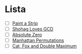 # Lista 
- [ ] [Paint a Strip](https://codeforces.com/problemset/problem/2040/B)
- [ ] [Shohag Loves GCD](https://codeforces.com/problemset/problem/2039/D)
- [ ] [Absolute Zero](https://codeforces.com/problemset/problem/1991/C)
- [ ] [Manhattan Permutations](https://codeforces.com/problemset/problem/1978/C)
- [ ] [Cat, Fox and Double Maximum](https://codeforces.com/problemset/problem/1973/C)
